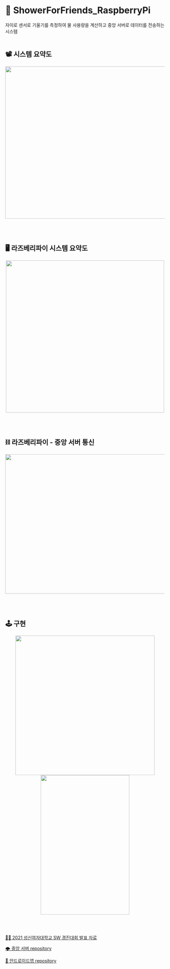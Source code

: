 # 🚿 ShowerForFriends_RaspberryPi
자이로 센서로 기울기를 측정하여 물 사용량을 계산하고 중앙 서버로 데이터를 전송하는 시스템
<br/>
<br/>
## 📽️ 시스템 요약도
<p align="center"><img src="https://user-images.githubusercontent.com/68148196/190562755-92c56fbc-e09d-4f61-abb3-c45cf322ce96.png" width="800" height="480"/></p>
<br/><br/>

## 🖥️ 라즈베리파이 시스템 요약도
<p align="center"><img src="https://user-images.githubusercontent.com/68148196/190565443-242b0d07-9a77-4bc1-8f57-151aa6fdbfc1.png" width="500" height="480"/></p>
<br/><br/>

## ⛓️ 라즈베리파이 - 중앙 서버 통신 
<p align="center"><img src="https://user-images.githubusercontent.com/68148196/190565835-6011d855-f69d-44d7-a3da-a8dd78f33797.png" width="800" height="440"/></p>
<br/><br/>

## 🕹️ 구현
<p align="center"><img src="https://user-images.githubusercontent.com/68148196/190566248-22dcbb50-41db-4c28-b5f6-0f4ddd72579c.jpg" width="440" height="440"/>
<img src="https://user-images.githubusercontent.com/68148196/190566379-db08bd16-21c6-4c69-b29c-5f6a1bae37c9.jpg" width="280" height="440"/></p>
<br/><br/>


[👩‍🏫 2021 성신여자대학교 SW 경진대회 발표 자료](https://docs.google.com/presentation/d/1tlNgGfHZHpt77K5_Z1h8Gfy0xOe6TrdA/edit?usp=sharing&ouid=104402475252706033047&rtpof=true&sd=true)
<br/>


[🌩️ 중앙 서버 repository](https://github.com/ENCO-Sungshin/ShowerForFriends_AWS_Resources)
<br/>

[📱 안드로이드앱 repository](https://github.com/ENCO-Sungshin/ShowerForFriends_Android)
<br/>
